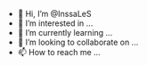 - 👋 Hi, I’m @InssaLeS
- 👀 I’m interested in ...
- 🌱 I’m currently learning ...
- 💞️ I’m looking to collaborate on ...
- 📫 How to reach me ...

<!---
InssaLeS/InssaLeS is a ✨ special ✨ repository because its `README.md` (this file) appears on your GitHub profile.
You can click the Preview link to take a look at your changes.
--->
